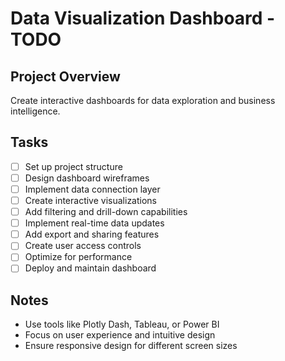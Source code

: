 # Data Visualization Dashboard - TODO

## Project Overview
Create interactive dashboards for data exploration and business intelligence.

## Tasks
- [ ] Set up project structure
- [ ] Design dashboard wireframes
- [ ] Implement data connection layer
- [ ] Create interactive visualizations
- [ ] Add filtering and drill-down capabilities
- [ ] Implement real-time data updates
- [ ] Add export and sharing features
- [ ] Create user access controls
- [ ] Optimize for performance
- [ ] Deploy and maintain dashboard

## Notes
- Use tools like Plotly Dash, Tableau, or Power BI
- Focus on user experience and intuitive design
- Ensure responsive design for different screen sizes
